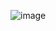 ![image](https://github.com/joao-carmassi/Portifolio/assets/90992816/85c2e1c2-7c5e-4254-8fbe-b1daf97f297e)
